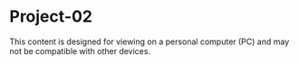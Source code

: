 # Project-02
This content is designed for viewing on a personal computer (PC) and may not be compatible with other devices.
